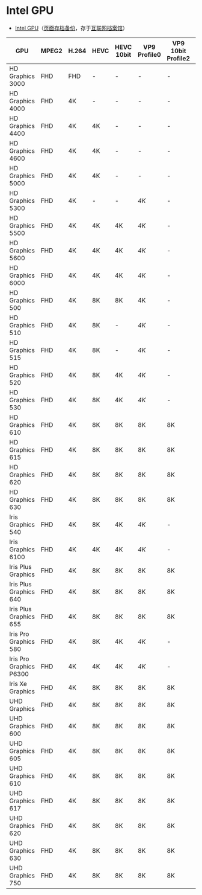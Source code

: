 # Intel GPU

- [Intel GPU](https://bluesky-soft.com/en/dxvac/deviceInfo/decoder/intel.html)（[页面存档备份](https://web.archive.org/web/20210415022106/https://bluesky-soft.com/en/dxvac/deviceInfo/decoder/intel.html)，存于[互联网档案馆](https://zh.wikipedia.org/wiki/互联网档案馆)）

| GPU                                    | MPEG2        | H.264        | HEVC | HEVC 10bit | VP9 Profile0 | VP9 10bit Profile2 | AV1 Profile0 |
| -------------------------------------- | ------------ | ------------ | ---- | ---------- | ------------ | ------------------ | ------------ |
| HD Graphics 3000                       | FHD          | FHD          | -    | -          | -            | -                  | -            |
| HD Graphics 4000                       | FHD          | 4K           | -    | -          | -            | -                  | -            |
| HD Graphics 4400                       | FHD          | 4K           | 4K   | -          | -            | -                  | -            |
| HD Graphics 4600                       | FHD          | 4K           | 4K   | -          | -            | -                  | -            |
| HD Graphics 5000                       | FHD          | 4K           | 4K   | -          | -            | -                  | -            |
| HD Graphics 5300                       | FHD          | 4K           | -    | -          | *4K*         | -                  | -            |
| HD Graphics 5500                       | FHD          | 4K           | 4K   | 4K         | *4K*         | -                  | -            |
| HD Graphics 5600                       | FHD          | 4K           | 4K   | 4K         | *4K*         | -                  | -            |
| HD Graphics 6000                       | FHD          | 4K           | 4K   | 4K         | *4K*         | -                  | -            |
| HD Graphics 500                        | FHD          | 4K           | 8K   | 8K         | 4K           | -                  | -            |
| HD Graphics 510                        | FHD          | 4K           | 8K   | -          | *4K*         | -                  | -            |
| HD Graphics 515                        | FHD          | 4K           | 8K   | -          | *4K*         | -                  | -            |
| HD Graphics 520                        | FHD          | 4K           | 8K   | 4K         | *4K*         | -                  | -            |
| HD Graphics 530                        | FHD          | 4K           | 8K   | 4K         | *4K*         | -                  | -            |
| HD Graphics 610                        | FHD          | 4K           | 8K   | 8K         | 8K           | 8K                 | -            |
| HD Graphics 615                        | FHD          | 4K           | 8K   | 8K         | 8K           | 8K                 | -            |
| HD Graphics 620                        | FHD          | 4K           | 8K   | 8K         | 8K           | 8K                 | -            |
| HD Graphics 630                        | FHD          | 4K           | 8K   | 8K         | 8K           | 8K                 | -            |
| Iris Graphics 540                      | FHD          | 4K           | 8K   | 4K         | *4K*         | -                  | -            |
| Iris Graphics 6100                     | FHD          | 4K           | 4K   | 4K         | *4K*         | -                  | -            |
| Iris Plus Graphics                     | FHD          | 4K           | 8K   | 8K         | 8K           | 8K                 | -            |
| Iris Plus Graphics 640                 | FHD          | 4K           | 8K   | 8K         | 8K           | 8K                 | -            |
| Iris Plus Graphics 655                 | FHD          | 4K           | 8K   | 8K         | 8K           | 8K                 | -            |
| Iris Pro Graphics 580                  | FHD          | 4K           | 8K   | 4K         | *4K*         | -                  | -            |
| Iris Pro Graphics P6300                | FHD          | 4K           | 4K   | 4K         | *4K*         | -                  | -            |
| Iris Xe Graphics                       | FHD          | 4K           | 8K   | 8K         | 8K           | 8K                 | 8K           |
| UHD Graphics                           | FHD          | 4K           | 8K   | 8K         | 8K           | 8K                 | -            |
| UHD Graphics 600                       | FHD          | 4K           | 8K   | 8K         | 8K           | 8K                 | -            |
| UHD Graphics 605                       | FHD          | 4K           | 8K   | 8K         | 8K           | 8K                 | -            |
| UHD Graphics 610                       | FHD          | 4K           | 8K   | 8K         | 8K           | 8K                 | -            |
| UHD Graphics 617                       | FHD          | 4K           | 8K   | 8K         | 8K           | 8K                 | -            |
| UHD Graphics 620                       | FHD          | 4K           | 8K   | 8K         | 8K           | 8K                 | -            |
| UHD Graphics 630                       | FHD          | 4K           | 8K   | 8K         | 8K           | 8K                 | -            |
| UHD Graphics 750                       | FHD          | 4K           | 8K   | 8K         | 8K           | 8K                 | 8K           |



